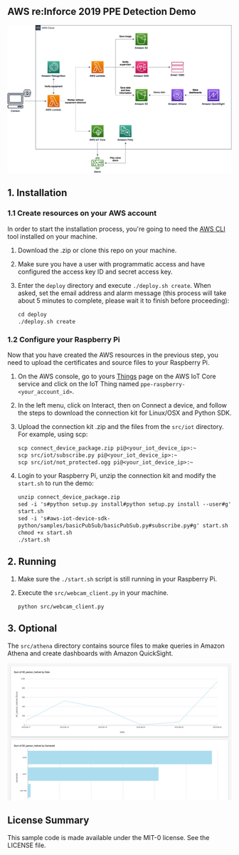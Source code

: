 ## AWS re:Inforce 2019 PPE Detection Demo

![architecture](images/architecture.jpg)

## 1. Installation

### 1.1 Create resources on your AWS account

In order to start the installation process, you're going to need the [AWS CLI](https://aws.amazon.com/cli/) tool installed on your machine.

1. Download the .zip or clone this repo on your machine.

2. Make sure you have a user with programmatic access and have configured the access key ID and secret access key.

3. Enter the `deploy` directory and execute `./deploy.sh create`. When asked, set the email address and alarm message (this process will take about 5 minutes to complete, please wait it to finish before proceeding):
    ```
    cd deploy
    ./deploy.sh create
    ```

### 1.2 Configure your Raspberry Pi

Now that you have created the AWS resources in the previous step, you need to upload the certificates and source files to your Raspberry Pi.

1. On the AWS console, go to yours [Things](https://us-east-1.console.aws.amazon.com/iot/home?region=us-east-1#/thinghub) page on the AWS IoT Core service and click on the IoT Thing named `ppe-raspberry-<your_account_id>`.

2. In the left menu, click on Interact, then on Connect a device, and follow the steps to download the connection kit for Linux/OSX and Python SDK.

3. Upload the connection kit .zip and the files from the `src/iot` directory. For example, using scp:

    ```
    scp connect_device_package.zip pi@<your_iot_device_ip>:~
    scp src/iot/subscribe.py pi@<your_iot_device_ip>:~
    scp src/iot/not_protected.ogg pi@<your_iot_device_ip>:~
    ```

4. Login to your Raspberry Pi, unzip the connection kit and modify the `start.sh` to run the demo:

    ```
    unzip connect_device_package.zip
    sed -i 's#python setup.py install#python setup.py install --user#g' start.sh
    sed -i 's#aws-iot-device-sdk-python/samples/basicPubSub/basicPubSub.py#subscribe.py#g' start.sh
    chmod +x start.sh
    ./start.sh
    ```

## 2. Running

1. Make sure the `./start.sh` script is still running in your Raspberry Pi.

2. Execute the `src/webcam_client.py` in your machine.
    ```
    python src/webcam_client.py
    ```

## 3. Optional

The `src/athena` directory contains source files to make queries in Amazon Athena and create dashboards with Amazon QuickSight.

![dashboard-image](images/dashboard.png)


## License Summary

This sample code is made available under the MIT-0 license. See the LICENSE file.
